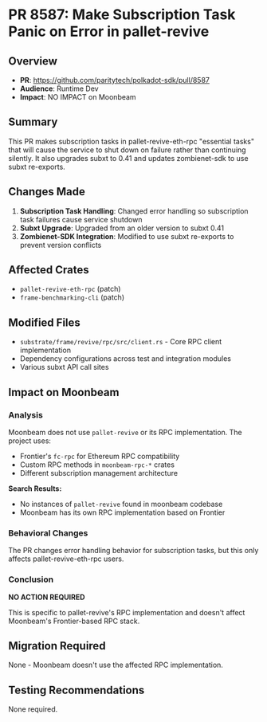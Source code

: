 # PR 8587: Make Subscription Task Panic on Error in pallet-revive

## Overview
- **PR**: https://github.com/paritytech/polkadot-sdk/pull/8587
- **Audience**: Runtime Dev
- **Impact**: NO IMPACT on Moonbeam

## Summary
This PR makes subscription tasks in pallet-revive-eth-rpc "essential tasks" that will cause the service to shut down on failure rather than continuing silently. It also upgrades subxt to 0.41 and updates zombienet-sdk to use subxt re-exports.

## Changes Made
1. **Subscription Task Handling**: Changed error handling so subscription task failures cause service shutdown
2. **Subxt Upgrade**: Upgraded from an older version to subxt 0.41
3. **Zombienet-SDK Integration**: Modified to use subxt re-exports to prevent version conflicts

## Affected Crates
- `pallet-revive-eth-rpc` (patch)
- `frame-benchmarking-cli` (patch)

## Modified Files
- `substrate/frame/revive/rpc/src/client.rs` - Core RPC client implementation
- Dependency configurations across test and integration modules
- Various subxt API call sites

## Impact on Moonbeam

### Analysis
Moonbeam does not use `pallet-revive` or its RPC implementation. The project uses:
- Frontier's `fc-rpc` for Ethereum RPC compatibility
- Custom RPC methods in `moonbeam-rpc-*` crates
- Different subscription management architecture

**Search Results:**
- No instances of `pallet-revive` found in moonbeam codebase
- Moonbeam has its own RPC implementation based on Frontier

### Behavioral Changes
The PR changes error handling behavior for subscription tasks, but this only affects pallet-revive-eth-rpc users.

### Conclusion
**NO ACTION REQUIRED**

This is specific to pallet-revive's RPC implementation and doesn't affect Moonbeam's Frontier-based RPC stack.

## Migration Required
None - Moonbeam doesn't use the affected RPC implementation.

## Testing Recommendations
None required.
